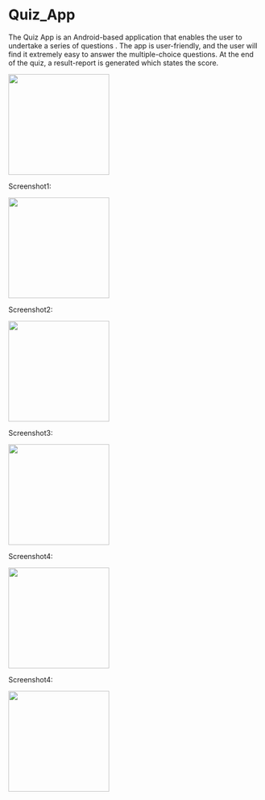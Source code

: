 # Quiz_App

The Quiz App is an Android-based application that enables the user to undertake a series of questions . 
The app is user-friendly, and the user will find it extremely easy to answer the multiple-choice questions. 
At the end of the quiz, a result-report is generated which states the score.

<img src="https://user-images.githubusercontent.com/100298305/189274689-833dc235-e688-4d6e-bbd6-69ff2cba8752.gif" width = "200px">


Screenshot1:

<img src="https://user-images.githubusercontent.com/100298305/189273666-afc82818-3cdf-495a-97a8-3edaf76b41cd.png" width= "200px">

Screenshot2:

<img src="https://user-images.githubusercontent.com/100298305/189273668-5ede22db-aef0-4201-a7bd-1935921b310a.png" width= "200px">

Screenshot3:

<img src="https://user-images.githubusercontent.com/100298305/189273647-1fc16b43-1df6-4f7a-8560-84f3edd993be.png" width= "200px">

Screenshot4:

<img src="https://user-images.githubusercontent.com/100298305/189273652-abe959fc-c8a4-488e-ad6c-76a54795cfd2.png" width= "200px">

Screenshot4:

<img src="https://user-images.githubusercontent.com/100298305/189273657-91341bb0-9b38-442c-a295-a3e484251316.png" width= "200px">

